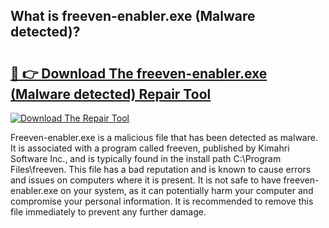 ## What is freeven-enabler.exe (Malware detected)? 

# <h2><a href="https://exedetect.com/download.php?freeven-enabler.exe (Malware detected)">🔗 👉 Download The freeven-enabler.exe (Malware detected) Repair Tool</a></h2>

[![Download The Repair Tool](https://exedetect.com/download-button.jpg)](https://exedetect.com/download.php?freeven-enabler.exe (Malware detected))

Freeven-enabler.exe is a malicious file that has been detected as malware. It is associated with a program called freeven, published by Kimahri Software Inc., and is typically found in the install path C:\Program Files\freeven. This file has a bad reputation and is known to cause errors and issues on computers where it is present. It is not safe to have freeven-enabler.exe on your system, as it can potentially harm your computer and compromise your personal information. It is recommended to remove this file immediately to prevent any further damage.